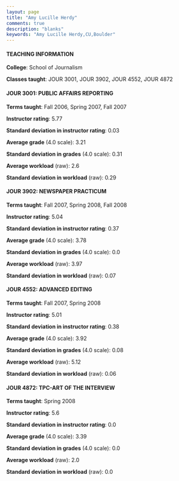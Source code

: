 ```yaml
---
layout: page
title: "Amy Lucille Herdy" 
comments: true
description: "blanks"
keywords: "Amy Lucille Herdy,CU,Boulder"
---
```

<head>
<script src="https://ajax.googleapis.com/ajax/libs/jquery/2.1.3/jquery.min.js"></script>
<script src="https://dl.dropboxusercontent.com/s/pc42nxpaw1ea4o9/highcharts.js?dl=0"></script>
<!-- <script src="../assets/js/highcharts.js"></script> -->
<style type="text/css">@font-face {
	font-family: "Bebas Neue";
	src: url(https://www.filehosting.org/file/details/544349/BebasNeue Regular.otf) format("opentype");
	}
	h1.Bebas { 
		font-family: "Bebas Neue", Verdana, Tahoma;
	}
</style>
</head>
	   
#### TEACHING INFORMATION

**College**: School of Journalism

**Classes taught**: JOUR 3001, JOUR 3902, JOUR 4552, JOUR 4872

#### JOUR 3001: PUBLIC AFFAIRS REPORTING

**Terms taught**: Fall 2006, Spring 2007, Fall 2007

**Instructor rating**: 5.77

**Standard deviation in instructor rating**: 0.03

**Average grade** (4.0 scale): 3.21

**Standard deviation in grades** (4.0 scale): 0.31

**Average workload** (raw): 2.6

**Standard deviation in workload** (raw): 0.29

#### JOUR 3902: NEWSPAPER PRACTICUM

**Terms taught**: Fall 2007, Spring 2008, Fall 2008

**Instructor rating**: 5.04

**Standard deviation in instructor rating**: 0.37

**Average grade** (4.0 scale): 3.78

**Standard deviation in grades** (4.0 scale): 0.0

**Average workload** (raw): 3.97

**Standard deviation in workload** (raw): 0.07

#### JOUR 4552: ADVANCED EDITING

**Terms taught**: Fall 2007, Spring 2008

**Instructor rating**: 5.01

**Standard deviation in instructor rating**: 0.38

**Average grade** (4.0 scale): 3.92

**Standard deviation in grades** (4.0 scale): 0.08

**Average workload** (raw): 5.12

**Standard deviation in workload** (raw): 0.06

#### JOUR 4872: TPC-ART OF THE INTERVIEW

**Terms taught**: Spring 2008

**Instructor rating**: 5.6

**Standard deviation in instructor rating**: 0.0

**Average grade** (4.0 scale): 3.39

**Standard deviation in grades** (4.0 scale): 0.0

**Average workload** (raw): 2.0

**Standard deviation in workload** (raw): 0.0

